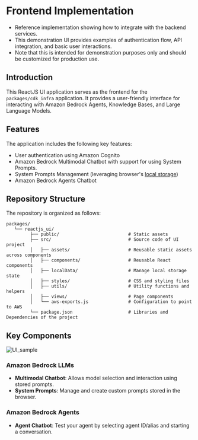 # Frontend Implementation

- Reference implementation showing how to integrate with the backend services. 
- This demonstration UI provides examples of authentication flow, API integration, and basic user interactions.
- Note that this is intended for demonstration purposes only and should be customized for production use.

## Introduction

This ReactJS UI application serves as the frontend for the `packages/cdk_infra` application. 
It provides a user-friendly interface for interacting with Amazon Bedrock Agents, Knowledge Bases, and Large Language Models.

## Features

The application includes the following key features:

- User authentication using Amazon Cognito
- Amazon Bedrock Multimodal Chatbot with support for using System Prompts.
- System Prompts Management (leveraging browser's [local storage](https://developer.mozilla.org/en-US/docs/Web/API/Window/localStorage))
- Amazon Bedrock Agents Chatbot

## Repository Structure

The repository is organized as follows:

```directory
packages/                        
   └── reactjs_ui/               
         ├── public/                          # Static assets         
         ├── src/                             # Source code of UI project
         │   ├── assets/                      # Reusable static assets across components
         │   ├── components/                  # Reusable React components
         │   ├── localData/                   # Manage local storage state
         │   ├── styles/                      # CSS and styling files
         │   ├── utils/                       # Utility functions and helpers
         │   ├── views/                       # Page components
         │   └── aws-exports.js               # Configuration to point to AWS 
         └── package.json                     # Libraries and Dependencies of the project
```

## Key Components

![UI_sample](/assets/images/UI.png)


### Amazon Bedrock LLMs
- **Multimodal Chatbot**: Allows model selection and interaction using stored prompts.
- **System Prompts**: Manage and create custom prompts stored in the browser.

### Amazon Bedrock Agents
- **Agent Chatbot**: Test your agent by selecting agent ID/alias and starting a conversation.

